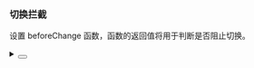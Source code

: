 ### 切换拦截

设置 <yc-tag>beforeChange</yc-tag> 函数，函数的返回值将用于判断是否阻止切换。

<div class="cell-demo vp-raw">
  <yc-space size="large">
    <yc-switch :beforeChange="handleChangeIntercept" />
    <yc-switch
      type="round"
      :beforeChange="handleChangeIntercept2" />
    <yc-switch
      type="line"
      :beforeChange="handleChangeIntercept3" />
  </yc-space>
</div>

<script setup>
import { Message } from '@arco-design/web-vue';
const handleChangeIntercept = async (newValue) => {
  await new Promise((resolve) => setTimeout(resolve, 1000));
  return true;
};
const handleChangeIntercept2 = async (newValue) => {
  await new Promise((resolve) => setTimeout(resolve, 500));
  if (!newValue) {
    Message.error("OH, You can't change");
    return false;
  }
  return true;
};
const handleChangeIntercept3 = async (newValue) => {
  await new Promise((_, reject) =>
    setTimeout(() => {
      Message.error('OH, Something went wrong');
      reject();
    }, 1000)
  );
  return true;
};
</script>
<details>
<summary>
 <button class="code-btn"  >
    <icon-code />
 </button>
</summary>

```vue
<template>
  <yc-space size="large">
    <yc-switch :beforeChange="handleChangeIntercept" />
    <yc-switch
      type="round"
      :beforeChange="handleChangeIntercept2" />
    <yc-switch
      type="line"
      :beforeChange="handleChangeIntercept3" />
  </yc-space>
</template>

<script setup>
import { Message } from '@arco-design/web-vue';
const handleChangeIntercept = async (newValue) => {
  await new Promise((resolve) => setTimeout(resolve, 1000));
  return true;
};
const handleChangeIntercept2 = async (newValue) => {
  await new Promise((resolve) => setTimeout(resolve, 500));
  if (!newValue) {
    Message.error("OH, You can't change");
    return false;
  }
  return true;
};
const handleChangeIntercept3 = async (newValue) => {
  await new Promise((_, reject) =>
    setTimeout(() => {
      Message.error('OH, Something went wrong');
      reject();
    }, 1000)
  );
  return true;
};
</script>
```

</details>
